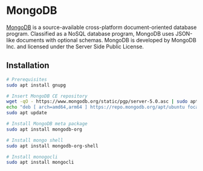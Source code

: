 # MongoDB

[MongoDB](https://www.mongodb.com) is a source-available cross-platform document-oriented database program. Classified
as a NoSQL database program, MongoDB uses JSON-like documents with optional schemas. MongoDB is developed by MongoDB
Inc. and licensed under the Server Side Public License.

## Installation

```sh
# Prerequisites
sudo apt install gnupg

# Insert MongoDB CE repository
wget -qO - https://www.mongodb.org/static/pgp/server-5.0.asc | sudo apt-key add -
echo "deb [ arch=amd64,arm64 ] https://repo.mongodb.org/apt/ubuntu focal/mongodb-org/5.0 multiverse" | sudo tee /etc/apt/sources.list.d/mongodb-org-5.0.list
sudo apt update

# Install MongoDB meta package
sudo apt install mongodb-org

# Install mongo shell
sudo apt install mongodb-org-shell

# Install monogocli
sudo apt install mongocli
```
